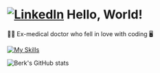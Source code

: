 # [![LinkedIn](https://img.shields.io/badge/linkedin-%230077B5.svg?style=for-the-badge&logo=linkedin&logoColor=white)](https://www.linkedin.com/in/berktoy/)   Hello, World!

:health_worker: Ex-medical doctor who fell in love with coding :desktop_computer:

[![My Skills](https://skillicons.dev/icons?i=js,html,css,nodejs,react,nextjs,tailwind,ts,git)](https://skillicons.dev)

![Berk's GitHub stats](https://github-readme-stats.vercel.app/api?username=mdtoy-dev&show_icons=true&bg_color=00000000)
